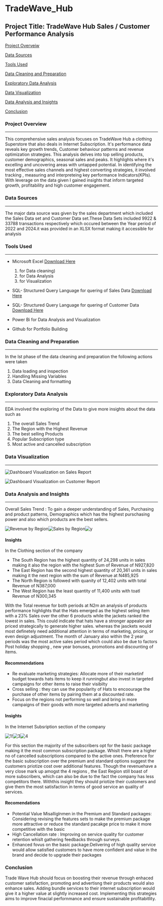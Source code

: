 # TradeWave_Hub

## Project Title: TradeWave Hub Sales / Customer Performance Analysis
[Project Overveiw ](#project-overview)

[Data Sources](#data-sources)

[Tools Used](#tools-used)

[Data Cleaning and Preparation](#data-cleaning-and-preparation)

[Exploratory Data Analysis](#exploratory-data-analysis)

[Data Visualization](#data-visualization)

[Data Analysis and Insights](#data-analysis-and-insights)

[Conclusion](#conclusion)




### Project Overview 
---
This comprehensive sales analysis focuses on TradeWave Hub a clothing Superstore that also deals in Internet Subscription. It's  performance data reveals key growth trends, Customer behaviour patterns and revenue optimization strategies. This analysis delves into top selling products, customer demographics, seasonal sales and  peaks. It highlights where it's excelling and uncovering areas with untapped potential. In identifying the most effective sales channels and highest converting strategies, it involved tracking , measuring and interpreteing key performance Indicators(KPIs). With leverage on the data given I gained insights that inform targeted growth, profitability and high customer engagement.



### Data Sources
---
The major data source was given by the sales department which included the Sales Data set and Customer Data set.These Data Sets included 9922 & 33788 transactions respectively which occured between the Year period of 2022 and 2024.it was provided in an XLSX format making it accessible for analysis



### Tools Used
---
- Microsoft Excel [Download Here](https://www.microsoft.com)
  1. for Data cleaning)
  2. for Data Analysis
  3. for Visualization
     
- SQL- Structured Query Language for quering of Sales Data [Download Here](https://1drv.ms/u/s!Akgv6qnGgC1Och9VmrPtuxLmlYk?e=)
- SQL- Structured Query Language for quering of Customer Data  [Download Here](https://1drv.ms/u/s!Akgv6qnGgC1Oc6xG4wuv922ELU8?e=t0wR36)
- Power Bi for Data Analysis and Visualization  
- Github for Portfolio Building


  
### Data Cleaning and Preparation
---
In the Ist phase of the data cleaning and preparation the following actions were taken 
1. Data loading and inspection
2. Handling Missing Variables
3. Data Cleaning and formatting



### Exploratory Data Analysis
---
EDA involved the exploring of the Data to give more insights about the data such as
1. The overall Sales Trend
2. The Region with the Highest Revenue
3. The best selling Products
4. Popular Subscription type
5. Most active and cancelled subscription



### Data Visualization
---

![Dashboard Visualization on Sales Report](https://github.com/user-attachments/assets/33facb4b-ab90-4151-86c2-e7de88fab10b)


![Dashboard Visualization on Customer Report](https://github.com/user-attachments/assets/14f61756-812a-4fd3-9098-d53d665e8a7b)


### Data Analysis and Insights 
---
Overall  Sales Trend : To gain a deeper understanding of Sales, Purchasing and product patterns, Demographics which has the highest purschasing power and also which products are the best sellers.

 ![Revenue by Region](https://github.com/user-attachments/assets/f579156a-9cd5-4f2c-ad36-883a70e3e758)![Sales by Region](https://github.com/user-attachments/assets/d1981d4e-48af-4288-8c4a-3e5635d37ca3)![y](https://github.com/user-attachments/assets/68b18ce4-c133-4960-91b5-ec50728e8ecb)

#### Insights
In the Clothing section of the company 

- The South Region has the highest quantity of 24,298 units in sales making it also the region with the highest Sum of Revenue of N927,820
- The East Region has the second highest quantity of 20,361 units in sales making it the next region with the sum of Revenue at N485,925
- The North Region is followed with quanity of 12,402 units with total Revenue of N387,000
- The West Region has the least quantity of 11,400 units with toatl Revenue of N300,345 

With the Total revenue for both periods at  N2m an analysis of products performance highlights that the Hats emerged as the highest seling item  with a 23% Sales over the other 6 products while the jackets ranked the lowest in sales. This could indicate that hats have a stronger appealor are priced strategically to generate higher sales. whereas the jasckets would most definetely need additional attention in terms of marketing, pricing, or even design adjustment. The month of January also within the 2 year periods was the most active sales period which could also be due to factors Post holiday shopping , new year bonuses, promotions and discounting of items.

#### Recommendations 
- Re evaluate marketing strategies: Allocate more of their marketinf budget towards hats items to keep it runningbut also invest in targeted campaigns for other items to raise their visibilty
- Cross selling : they can use the popularity of Hats to encoourage the purchase of other items by pairing them at a discounted rate.
- Focus on the regions not performing so well and bring in more campaigns of their goods with more targeted adverts and marketing
  



#### Insights 
In the Internet Subsription section of the company 

![1](https://github.com/user-attachments/assets/0b1ac041-0985-4c42-b06e-b75c59166eb0)!![3](https://github.com/user-attachments/assets/ce24aae4-6b73-4d05-bb40-ee62ef8e5720)![4](https://github.com/user-attachments/assets/e02bc799-980e-4fa5-8d9e-c685fba9b27b)

For this section the majority of the subscribers opt for the basic package making it the most common subscription package.  Whislt there are a higher no of cancelled subscriptions compared to the active ones.
Preference for the basic subscription over the premium and standard options suggest the customers priotize cost over additional features. Though the revenuehave a very close mark up amogst the 4 regions , the East Region still boast of more subscribers, which can also be due to the fact the company has less competitors there. Withthis insight they should priotize their customers and give them the most satisfaction in terms of good service an quality of services.


#### Recomendations 

- Potential Value Misalliglnmen in the Premium and Standard packages: Considering revising the features sets to make the premium package more attractive  or reduce the standard pacakge price to make it more competitive with the basic
- High Cancellation rate : Improving on service quality  for customer retention whislt gathering feedbacks through surveys.
- Enhanced fovus on the basic package:Delivering of high quality service would allow satisfied customers to have more confident and value in the brand and decide to upgrade their packages


### Conclusion 

Trade Wave Hub should focus on boosting their revenue through enhaced customer satisfaction, promoting and advertisng their products would also enhance sales. Adding bundle services to their internet subscription would give it a higher value at slightly increased cost. Implementing this strategies aims to improve finacial perfornmance and ensure sustainable profitabitlity.













   
